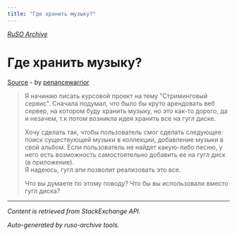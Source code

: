 ```yaml
---
title: "Где хранить музыку?"
---
```

<p><i><a href="https://github.com/MSDN-WhiteKnight/ruso-archive/">RuSO Archive</a></i></p>
<h1>Где хранить музыку?</h1>
<p><a href="https://ru.meta.stackoverflow.com/questions/10000/%d0%93%d0%b4%d0%b5-%d1%85%d1%80%d0%b0%d0%bd%d0%b8%d1%82%d1%8c-%d0%bc%d1%83%d0%b7%d1%8b%d0%ba%d1%83">Source</a> - by <a href="https://ru.meta.stackoverflow.com/users/366767/penancewarrior">penancewarrior</a></p>
<blockquote>
<p>Я начинаю писать курсовой проект на тему "Стриминговый сервис". Сначала подумал, что было бы круто арендовать веб сервер, на котором буду хранить музыку, но это как-то дорого, да и незачем, т.к потом возникла идея хранить все на гугл диске. </p>

<p>Хочу сделать так, чтобы пользователь смог сделать следующее: поиск существующей музыки в коллекции, добавление музыки в свой альбом. Если пользователь не найдет какую-либо песню, у него есть возможность самостоятельно добавить ее на гугл диск (в приложение).<br>
Я надеюсь, гугл апи позволит реализовать это все. </p>

<p>Что вы думаете по этому поводу? Что бы вы использовали вместо гугл диска?</p>

</blockquote>
<hr/>
<p><i>Content is retrieved from StackExchange API. </i></p>
<p><i>Auto-generated by ruso-archive tools. </i></p>
